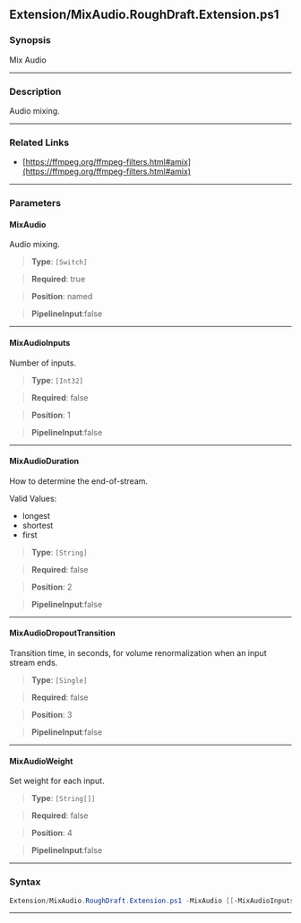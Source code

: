 
Extension/MixAudio.RoughDraft.Extension.ps1
-------------------------------------------
### Synopsis
Mix Audio

---
### Description

Audio mixing.

---
### Related Links
* [https://ffmpeg.org/ffmpeg-filters.html#amix](https://ffmpeg.org/ffmpeg-filters.html#amix)



---
### Parameters
#### **MixAudio**

Audio mixing.



> **Type**: ```[Switch]```

> **Required**: true

> **Position**: named

> **PipelineInput**:false



---
#### **MixAudioInputs**

Number of inputs.



> **Type**: ```[Int32]```

> **Required**: false

> **Position**: 1

> **PipelineInput**:false



---
#### **MixAudioDuration**

How to determine the end-of-stream.



Valid Values:

* longest
* shortest
* first



> **Type**: ```[String]```

> **Required**: false

> **Position**: 2

> **PipelineInput**:false



---
#### **MixAudioDropoutTransition**

Transition time, in seconds, for volume renormalization when an input stream ends.



> **Type**: ```[Single]```

> **Required**: false

> **Position**: 3

> **PipelineInput**:false



---
#### **MixAudioWeight**

Set weight for each input.



> **Type**: ```[String[]]```

> **Required**: false

> **Position**: 4

> **PipelineInput**:false



---
### Syntax
```PowerShell
Extension/MixAudio.RoughDraft.Extension.ps1 -MixAudio [[-MixAudioInputs] <Int32>] [[-MixAudioDuration] <String>] [[-MixAudioDropoutTransition] <Single>] [[-MixAudioWeight] <String[]>] [<CommonParameters>]
```
---



